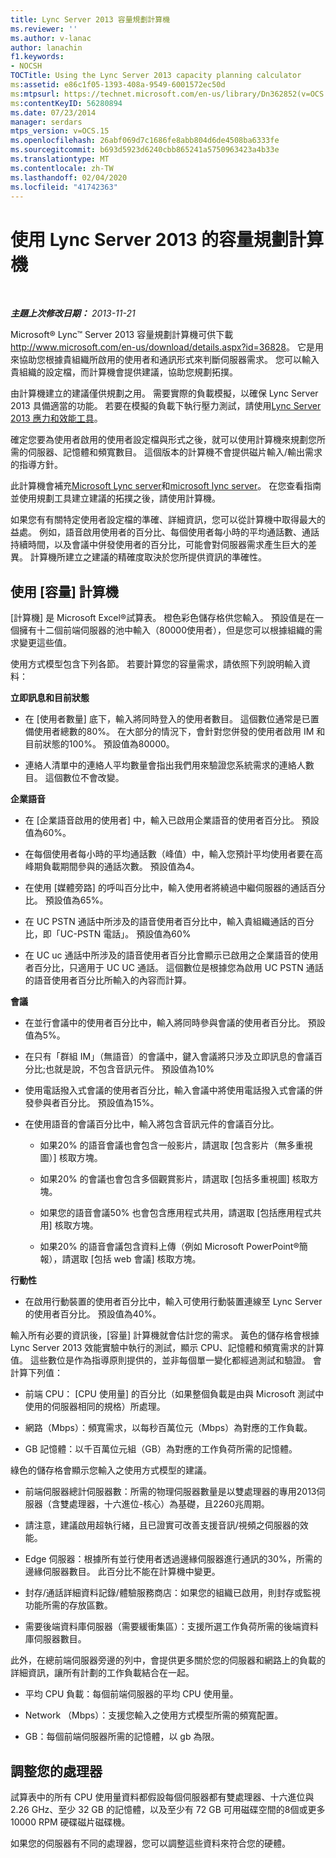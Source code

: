 ```yaml
---
title: Lync Server 2013 容量規劃計算機
ms.reviewer: ''
ms.author: v-lanac
author: lanachin
f1.keywords:
- NOCSH
TOCTitle: Using the Lync Server 2013 capacity planning calculator
ms:assetid: e86c1f05-1393-408a-9549-6001572ec50d
ms:mtpsurl: https://technet.microsoft.com/en-us/library/Dn362852(v=OCS.15)
ms:contentKeyID: 56280894
ms.date: 07/23/2014
manager: serdars
mtps_version: v=OCS.15
ms.openlocfilehash: 26abf069d7c1686fe8abb804d6de4508ba6333fe
ms.sourcegitcommit: b693d5923d6240cbb865241a5750963423a4b33e
ms.translationtype: MT
ms.contentlocale: zh-TW
ms.lasthandoff: 02/04/2020
ms.locfileid: "41742363"
---
```

<div data-xmlns="http://www.w3.org/1999/xhtml">

<div class="topic" data-xmlns="http://www.w3.org/1999/xhtml" data-msxsl="urn:schemas-microsoft-com:xslt" data-cs="http://msdn.microsoft.com/en-us/">

<div data-asp="http://msdn2.microsoft.com/asp">

# <a name="using-the-capacity-planning-calculator-for-lync-server-2013"></a>使用 Lync Server 2013 的容量規劃計算機

</div>

<div id="mainSection">

<div id="mainBody">

<span> </span>

_**主題上次修改日期：** 2013-11-21_

Microsoft® Lync™ Server 2013 容量規劃計算機可供下載<http://www.microsoft.com/en-us/download/details.aspx?id=36828>。 它是用來協助您根據貴組織所啟用的使用者和通訊形式來判斷伺服器需求。 您可以輸入貴組織的設定檔，而計算機會提供建議，協助您規劃拓撲。

由計算機建立的建議僅供規劃之用。 需要實際的負載模擬，以確保 Lync Server 2013 具備適當的功能。 若要在模擬的負載下執行壓力測試，請使用[Lync Server 2013 應力和效能工具](http://go.microsoft.com/fwlink/?linkid=282724)。

確定您要為使用者啟用的使用者設定檔與形式之後，就可以使用計算機來規劃您所需的伺服器、記憶體和頻寬數目。 這個版本的計算機不會提供磁片輸入/輸出需求的指導方針。

此計算機會補充[Microsoft Lync server](http://go.microsoft.com/fwlink/?linkid=282725)和[microsoft lync server](lync-server-2013-planning.md)。 在您查看指南並使用規劃工具建立建議的拓撲之後，請使用計算機。

如果您有有關特定使用者設定檔的準確、詳細資訊，您可以從計算機中取得最大的益處。 例如，語音啟用使用者的百分比、每個使用者每小時的平均通話數、通話持續時間，以及會議中併發使用者的百分比，可能會對伺服器需求產生巨大的差異。 計算機所建立之建議的精確度取決於您所提供資訊的準確性。

<div>

## <a name="using-the-capacity-calculator"></a>使用 [容量] 計算機

[計算機] 是 Microsoft Excel®試算表。 橙色彩色儲存格供您輸入。 預設值是在一個擁有十二個前端伺服器的池中輸入（80000使用者），但是您可以根據組織的需求變更這些值。

使用方式模型包含下列各節。 若要計算您的容量需求，請依照下列說明輸入資料：

**立即訊息和目前狀態**

  - 在 [使用者數量] 底下，輸入將同時登入的使用者數目。 這個數位通常是已置備使用者總數的80%。 在大部分的情況下，會針對您併發的使用者啟用 IM 和目前狀態的100%。 預設值為80000。

  - 連絡人清單中的連絡人平均數量會指出我們用來驗證您系統需求的連絡人數目。 這個數位不會改變。

**企業語音**

  - 在 [企業語音啟用的使用者] 中，輸入已啟用企業語音的使用者百分比。 預設值為60%。

  - 在每個使用者每小時的平均通話數（峰值）中，輸入您預計平均使用者要在高峰期負載期間參與的通話次數。 預設值為4。

  - 在使用 [媒體旁路] 的呼叫百分比中，輸入使用者將繞過中繼伺服器的通話百分比。 預設值為65%。

  - 在 UC PSTN 通話中所涉及的語音使用者百分比中，輸入貴組織通話的百分比，即「UC-PSTN 電話」。 預設值為60%

  - 在 UC uc 通話中所涉及的語音使用者百分比會顯示已啟用之企業語音的使用者百分比，只適用于 UC UC 通話。 這個數位是根據您為啟用 UC PSTN 通話的語音使用者百分比所輸入的內容而計算。

**會議**

  - 在並行會議中的使用者百分比中，輸入將同時參與會議的使用者百分比。 預設值為5%。

  - 在只有「群組 IM」（無語音）的會議中，鍵入會議將只涉及立即訊息的會議百分比;也就是說，不包含音訊元件。 預設值為10%

  - 使用電話撥入式會議的使用者百分比，輸入會議中將使用電話撥入式會議的併發參與者百分比。 預設值為15%。

  - 在使用語音的會議百分比中，輸入將包含音訊元件的會議百分比。
    
      - 如果20% 的語音會議也會包含一般影片，請選取 [包含影片（無多重視圖）] 核取方塊。
    
      - 如果20% 的會議也會包含多個觀賞影片，請選取 [包括多重視圖] 核取方塊。
    
      - 如果您的語音會議50% 也會包含應用程式共用，請選取 [包括應用程式共用] 核取方塊。
    
      - 如果20% 的語音會議包含資料上傳（例如 Microsoft PowerPoint®簡報），請選取 [包括 web 會議] 核取方塊。

**行動性**

  - 在啟用行動裝置的使用者百分比中，輸入可使用行動裝置連線至 Lync Server 的使用者百分比。 預設值為40%。

輸入所有必要的資訊後，[容量] 計算機就會估計您的需求。 黃色的儲存格會根據 Lync Server 2013 效能實驗中執行的測試，顯示 CPU、記憶體和頻寬需求的計算值。 這些數位是作為指導原則提供的，並非每個單一變化都經過測試和驗證。 會計算下列值：

  - 前端 CPU： [CPU 使用量] 的百分比（如果整個負載是由與 Microsoft 測試中使用的伺服器相同的規格）所處理。

  - 網路（Mbps）：頻寬需求，以每秒百萬位元（Mbps）為對應的工作負載。

  - GB 記憶體：以千百萬位元組（GB）為對應的工作負荷所需的記憶體。

綠色的儲存格會顯示您輸入之使用方式模型的建議。

  - 前端伺服器總計伺服器數：所需的物理伺服器數量是以雙處理器的專用2013伺服器（含雙處理器，十六進位-核心）為基礎，且2260兆周期。

  - 請注意，建議啟用超執行緒，且已證實可改善支援音訊/視頻之伺服器的效能。

  - Edge 伺服器：根據所有並行使用者透過邊緣伺服器進行通訊的30%，所需的邊緣伺服器數目。 此百分比不能在計算機中變更。

  - 封存/通話詳細資料記錄/體驗服務商店：如果您的組織已啟用，則封存或監視功能所需的存放區數。

  - 需要後端資料庫伺服器（需要緩衝集區）：支援所選工作負荷所需的後端資料庫伺服器數目。

此外，在總前端伺服器旁邊的列中，會提供更多關於您的伺服器和網路上的負載的詳細資訊，讓所有計劃的工作負載結合在一起。

  - 平均 CPU 負載：每個前端伺服器的平均 CPU 使用量。

  - Network （Mbps）：支援您輸入之使用方式模型所需的頻寬配置。

  - GB：每個前端伺服器所需的記憶體，以 gb 為限。

</div>

<div>

## <a name="adjusting-for-your-processors"></a>調整您的處理器

試算表中的所有 CPU 使用量資料都假設每個伺服器都有雙處理器、十六進位與 2.26 GHz、至少 32 GB 的記憶體，以及至少有 72 GB 可用磁碟空間的8個或更多 10000 RPM 硬碟磁片磁碟機。

如果您的伺服器有不同的處理器，您可以調整這些資料來符合您的硬體。

</div>

</div>

<span> </span>

</div>

</div>

</div>


